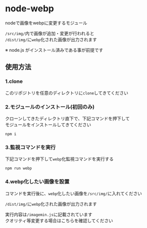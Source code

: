 # node-webp

nodeで画像をwebpに変更するモジュール

`/src/img/`内で画像が追加・変更が行われると  
`/dist/img/`に`webp`化された画像が出力されます

※ node.js がインストール済みである事が前提です

## 使用方法

### 1.clone
このリポジトリを任意のディレクトリに`clone`してきてください

### 2.モジュールのインストール(初回のみ)
クローンしてきたディレクトリ直下で、下記コマンドを押下して  
モジュールをインストールしてきてください

```bash=
npm i
```

### 3.監視コマンドを実行
下記コマンドを押下して`webp`化監視コマンドを実行する

```bash=
npm run webp
```

### 4.webp化したい画像を設置
コマンドを実行後に、`webp`化したい画像を`/src/img/`に入れてください

`/dist/img/`に`webp`化された画像が出力されます

実行内容は`/imagemin.js`に記載されています  
クオリティ等変更する場合はこちらを確認してください
